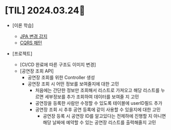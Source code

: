 # [TIL] 2024.03.24📒

  * [이론 학습]
    * [JPA 변경 감지](https://github.com/elephant97/TIL/blob/main/Study/JPA/DirtyChecking.md)
    * [CQRS 패턴](https://github.com/elephant97/TIL/blob/main/Study/Pattern/CQRS.md)

  * [프로젝트]
    * [CI/CD 완료에 따른 구조도 이미지 변경]
    * [공연장 조회 API]
      * 공연장 조회를 위한 Controller 생성
      * 공연장 조회 시 어떤 정보를 보여줄지에 대한 고민
        * 처음에는 간단한 정보만 조회해서 리스트로 가져오고 해당 리스트를 누르면 세부정보를 추가 조회하여 데이터를 보여줄 지 고민
        * 공연장을 등록한 사람만 수정할 수 있도록 테이블에 userID필드 추가
        * 공연장 조회 시 추후 공연 등록에 같이 사용할 수 있을지에 대한 고민
          * 공연장 등록 시 공연장 ID를 알고있다는 전제하에 진행할 지 아니면 해당 날짜에 예약할 수 있는 공연장 리스트를 출력해줄지 고민
